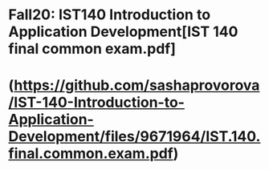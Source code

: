 # Fall20: IST140 Introduction to Application Development[IST 140 final common exam.pdf]
# (https://github.com/sashaprovorova/IST-140-Introduction-to-Application-Development/files/9671964/IST.140.final.common.exam.pdf)
